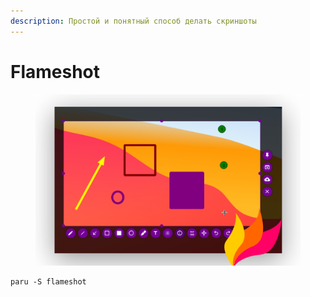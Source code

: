 ```yaml
---
description: Простой и понятный способ делать скриншоты
---
```


# Flameshot

<figure><img src="../../.gitbook/assets/image (7).png" alt=""><figcaption></figcaption></figure>

```shell
paru -S flameshot
```
